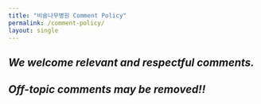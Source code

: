 ```yaml
---
title: "비술나무병원 Comment Policy"
permalink: /comment-policy/
layout: single
---  
```


## *We welcome relevant and respectful comments.*  
## *Off-topic comments may be removed!!*
